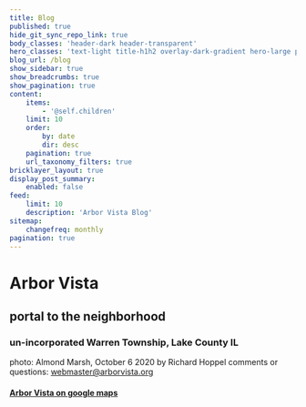 ```yaml
---
title: Blog
published: true
hide_git_sync_repo_link: true
body_classes: 'header-dark header-transparent'
hero_classes: 'text-light title-h1h2 overlay-dark-gradient hero-large parallax'
blog_url: /blog
show_sidebar: true
show_breadcrumbs: true
show_pagination: true
content:
    items:
        - '@self.children'
    limit: 10
    order:
        by: date
        dir: desc
    pagination: true
    url_taxonomy_filters: true
bricklayer_layout: true
display_post_summary:
    enabled: false
feed:
    limit: 10
    description: 'Arbor Vista Blog'
sitemap:
    changefreq: monthly
pagination: true
---
```


<link id="linkstyle" rel='stylesheet' href='/css/ava.css'/>

# Arbor Vista
## portal to the neighborhood
### un-incorporated Warren Township, Lake County IL
photo: Almond Marsh, October 6 2020 by Richard Hoppel
comments or questions: <webmaster@arborvista.org>

#### [Arbor Vista on google maps](https://www.google.com/maps/@42.3315518,-87.9990561,836m/data=!3m1!1e3)
